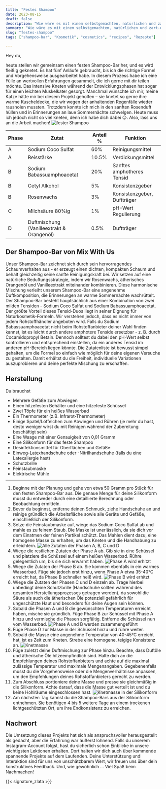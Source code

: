 ```yaml
---
title: "Festes Shampoo"
date: 2023-08-15
draft: false
description: "Wie wäre es mit einem selbstgemachten, natürlichen und zart-duftenden Shampoo-Bar? Entdecke in unserem Artikel, wie du dieses faszinierende DIY-Projekt eichfach umsetzen kannst."
summary: "Wie wäre es mit einem selbstgemachten, natürlichen und zart-duftenden Shampoo-Bar? Entdecke in unserem Artikel, wie du dieses faszinierende DIY-Projekt eichfach umsetzen kannst."
slug: "festes-shampoo"
tags: ["shampoo-bar", "Kosmetik", "cosmetics", "recipes", "Rezepte"]

---
```


Hey du,

heute stellen wir gemeinsam einen festen Shampoo-Bar her, und es wird fleißig geknetet. Es hat fünf Anläufe gebraucht, bis ich die richtige Formel und Vorgehensweise ausgearbeitet habe. In diesem Prozess habe ich eine Fülle an wertvollen Erfahrungen gesammelt, die ich gerne mit dir teilen möchte. Das intensive Kneten während der Entwicklungsphasen hat sogar für einen leichten Muskelkater gesorgt. Manchmal wünschte ich mir, meine Katze hätte mir bei diesem Projekt geholfen – sie knetet so gerne ihre warme Kuscheldecke, die wir wegen der anhaltenden Regenfälle wieder rausholen mussten. Trotzdem konnte ich mich in den sanften Rosenduft hüllen und in Erinnerungen an laue Sommernächte schwelgen. Heute muss ich jedoch nicht so viel kneten, denn ich habe dich dabei 😉. Also, lass uns an die Arbeit machen!
![fester Shampoo](DSCF1696-2.jpg)

| Phase | Zutat                                 | Anteil % | Funktion                                          |
|-------|---------------------------------------|----------|--------------------------------------------------|
| A     | Sodium Coco Sulfat                   | 60%      | Reinigungsmittel                                  |
| A     | Reisstärke                            | 10.5%    | Verdickungsmittel                                 |
| B     | Sodium Babassuamphoacetat            | 20%      | Sanftes amphotheres Tensid                                    |
| B     | Cetyl Alkohol                        | 5%       | Konsistenzgeber                                   |
| B     | Rosenwachs                                | 3%       | Konsistenzgeber, Duftträger                                   |
| C     | Milchsäure 80%ig                     | 1%       | pH-Wert Regulierung                               |
| D     | Duftmischung (Vanilleextrakt & Orangenöl) | 0.5%     | Duftträger                                   |

## Der Shampoo-Bar von Mix With Us
Unser Shampoo-Bar zeichnet sich durch sein hervorragendes Schaumverhalten aus - er erzeugt einen dichten, kompakten Schaum und behält gleichzeitig seine sanfte Reinigungskraft bei. Wir setzen auf eine natürliche Beduftungsstrategie, indem wir Rosenwachs, ätherisches Orangenöl und Vanilleextrakt miteinander kombinieren. Diese harmonische Mischung verleiht unserem Shampoo-Bar eine angenehme Duftkomposition, die Erinnerungen an warme Sommernächte wachrüttelt.
Der Shampoo-Bar besteht hauptsächlich aus einer Kombination von zwei milden Tensiden - Sodium Coco Sulfat und Sodium Babassuamphoacetat. Der größte Vorteil dieses Tensid-Duos liegt in seiner Eignung für Naturkosmetik-Formeln. Wir verstehen jedoch, dass es nicht immer von jedem Rohstoffhändler angeboten wird. Falls du Sodium Babassuamphoacetat nicht beim Rohstoffanbieter deiner Wahl finden kannst, ist es leicht durch andere amphotere Tenside ersetzbar - z. B. durch Cocamidopropyl Betain. Dennoch solltest du dabei den pH-Wert selbst kontrollieren und entsprechend einstellen, da ein anderes Tensid im anderen pH-Bereich liegen könnte.
Die Zutatenliste ist bewusst simpel gehalten, um die Formel so einfach wie möglich für deine eigenen Versuche zu gestalten. Damit erhältst du die Freiheit, individuelle Variationen auszuprobieren und deine perfekte Mischung zu erschaffen.

## Herstellung

Du brauchst

* Mehrere Gefäße zum Abwiegen
* Einen hitzefesten Behälter und eine hitzefeste Schüssel
* Zwei Töpfe für ein heißes Wasserbad
* Ein Thermometer (z.B. Infrarot-Thermometer)
* Einige Spatel/Löffelchen zum Abwiegen und Rühren (je mehr du hast, desto weniger wirst du mit Reinigen während der Zubereitung beschäftigt sein)
* Eine Waage mit einer Genauigkeit von 0,01 Gramm
* Eine Silikonform für das feste Shampoo
* Desinfektionsmittel für Oberflächen und Gefäße
* Einweg-Latexhandschuhe oder -Nitrilhandschuhe (falls du eine Latexallergie hast)
* Schutzbrille
* Feinstaubmaske
* Elektrische Mühle
---	
1. Beginne mit der Planung und gehe von etwa 50 Gramm pro Stück für den festen Shampoo-Bar aus. Die genaue Menge für deine Silikonform musst du entweder durch eine detaillierte Berechnung oder Beobachtung ermitteln.
2. Bevor du beginnst, entferne deinen Schmuck, ziehe Handschuhe an und reinige gründlich die Arbeitsfläche sowie alle Geräte und Gefäße, einschließlich der Silikonform.
3. Setze die Feinstaubmaske auf, wiege das Sodium Coco Sulfat ab und mahle es zu feinem Staub. Die Maske ist unerlässlich, da sie dich vor dem Einatmen der feinen Partikel schützt. Das Mahlen dient dazu, eine homogene Masse zu erhalten, um das Kneten und die Handhabung zu erleichtern.
![Alle Zutaten der Phasen A, B, C und D](DSCF1631.jpg)
4. Wiege die restlichen Zutaten der Phase A ab. Gib sie in eine Schüssel und platziere die Schüssel auf einem heißen Wasserbad. Rühre gelegentlich um, bis sie sich erwärmt haben.
![Phase A wird erhitzt](DSCF1654.jpg)
5. Wiege die Zutaten der Phase B ab. Sie kommen ebenfalls in ein warmes Wasserbad. Füge sie jedoch erst hinzu, wenn Phase A etwa 35-40°C erreicht hat, da Phase B schneller heiß wird.
![Phase B wird erhitzt](DSCF1633.jpg)
6. Wiege die Zutaten der Phasen C und D einzeln ab. Trage hierbei unbedingt deine Schutzbrille (Handschuhe sollten während des gesamten Herstellungsprozesses getragen werden), da sowohl die Säure als auch die ätherischen Öle potenziell gefährlich für ungeschützte Haut und besonders für deine Augen sein können.
7. Sobald die Phasen A und B die gewünschten Temperaturen erreicht haben, mische sie gründlich. Füge Phase B zur Schüssel mit Phase A hinzu und vermische die Phasen sorgfältig. Entferne die Schüssel nun vom Wasserbad.
![Phase A und B werden zusammengeführt](DSCF1665.jpg)
8. Füge Phase D zur Masse in der Schüssel hinzu und rühre weiter.
9. Sobald die Masse eine angenehme Temperatur von 40-45°C erreicht hat, ist es Zeit zum Kneten. Strebe eine homogene, teigige Konsistenz an.
![Knetmasse](DSCF1677.jpg)
10. Füge zuletzt deine Duftmischung zur Phase hinzu. Beachte, dass Duftöle und ätherische Öle hitzeempfindlich sind. Halte dich an die Empfehlungen deines Rohstoffanbieters und achte auf die maximal zulässige Temperatur und maximale Mengenangaben. Gegebenenfalls musst du die Vorgehensweise oder die Mengenverhältnisse anpassen, um den Empfehlungen deines Rohstoffanbieters gerecht zu werden.
11. Zum Abschluss portioniere deine Masse und presse sie gleichmäßig in die Silikonform. Achte darauf, dass die Masse gut verteilt ist und du keine Hohlräume eingeschlossen hast.
![Knetmasse in der Silikonform](DSCF1682.jpg)
12. Am nächsten Tag kannst du die Shampoo-Bars aus der Silikonform entnehmen. Sie benötigen 4 bis 5 weitere Tage an einem trockenen lichtgeschützten Ort, um ihre Endkonsistenz zu erreichen.

## Nachwort

Die Umsetzung dieses Projekts hat sich als anspruchsvoller herausgestellt als gedacht, aber die Erfahrung war äußerst lohnend. Falls du unserem Instagram-Account folgst, hast du sicherlich schon Einblicke in unsere wichtigsten Lektionen erhalten. Dort halten wir dich auch über kommende spannende Projekte auf dem Laufenden. Deine Unterstützung und Interaktion sind für uns von unschätzbarem Wert, wir freuen uns über dein konstruktives Feedback. Und, wie gewöhnlich … Viel Spaß beim Nachmachen!

{{< signature_zlata >}}
